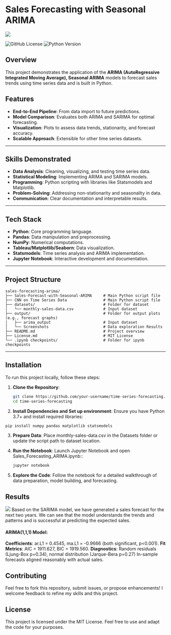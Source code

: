 # Sales Forecasting with Seasonal ARIMA

![](https://github.com/SuhasR3/Sales-Forecast-using-ARIMA-Model/blob/main/outputs/sarima_banner.webp)

![GitHub License](https://img.shields.io/badge/license-MIT-blue.svg)
![Python Version](https://img.shields.io/badge/python-3.7%2B-blue.svg)

## Overview
This project demonstrates the application of the **ARIMA (AutoRegressive Integrated Moving Average), Seasonal ARIMA** models to forecast sales trends using time series data and is built in Python.

## Features
- **End-to-End Pipeline**: From data import to future predictions.
- **Model Comparison**: Evaluates both ARIMA and SARIMA for optimal forecasting.
- **Visualization**: Plots to assess data trends, stationarity, and forecast accuracy.
- **Scalable Approach**: Extensible for other time series datasets.

---

## Skills Demonstrated
- **Data Analysis**: Cleaning, visualizing, and testing time series data.
- **Statistical Modeling**: Implementing ARIMA and SARIMA models.
- **Programming**: Python scripting with libraries like Statsmodels and Matplotlib.
- **Problem-Solving**: Addressing non-stationarity and seasonality in data.
- **Communication**: Clear documentation and interpretable results.

---

## Tech Stack
- **Python**: Core programming language.
- **Pandas**: Data manipulation and preprocessing.
- **NumPy**: Numerical computations.
- **Tableau/Matplotlib/Seaborn**: Data visualization.
- **Statsmodels**: Time series analysis and ARIMA implementation.
- **Jupyter Notebook**: Interactive development and documentation.
 

---

## Project Structure
```
sales-forecasting-arima/
├── Sales-Forecast-with-Seasonal-ARIMA     # Main Python script file
├── CNN on Time Series Data                # Main Python script file
├── datasets/                              # Folder for dataset
│   └── monthly-sales-data.csv             # Input dataset
├── output/                                # Folder for output plots (e.g., forecast graphs)
│   ├── arima_output                       # Input dataset
│   └── Screenshots                        # Data exploration Results
├── README.md                              # Project overview
├── License.md                             # MIT License
└── .ipynb checkpoints/                    # Folder for ipynb checkpoints

```

---

## Installation

To run this project locally, follow these steps:

1. **Clone the Repository**:
   ```bash
   git clone https://github.com/your-username/time-series-forecasting.git
   cd time-series-forecasting
   ```
   
2. **Install Dependencies and Set up environment**: Ensure you have Python 3.7+ and install required libraries:
```bash
pip install numpy pandas matplotlib statsmodels
```

3. **Prepare Data**: Place monthly-sales-data.csv in the Datasets folder or update the script path to dataset location.
  
4. **Run the Notebook**: Launch Jupyter Notebook and open Sales_Forecasting_ARIMA.ipynb::
   ```bash
   jupyter notebook
   ```
   
5. **Explore the Code**: Follow the notebook for a detailed walkthrough of data preparation, model building, and forecasting.

## Results
![](https://github.com/SuhasR3/Sales-Forecast-using-ARIMA-Model/blob/main/outputs/arima_output.png)
Based on the SARIMA model, we have generated a sales forecast for the next two years. We can see that the model understands the trends and patterns and is successful at predicting the expected sales.

#### ARIMA(1,1,1) Model:
**Coefficients**: ar.L1 = 0.4545, ma.L1 = -0.9666 (both significant, p<0.001).
**Fit Metrics**: AIC = 1911.627, BIC = 1919.560.
**Diagnostics**: Random residuals (Ljung-Box p=0.34), normal distribution (Jarque-Bera p=0.27)
In-sample forecasts aligned reasonably with actual sales.


## Contributing
Feel free to fork this repository, submit issues, or propose enhancements! I welcome feedback to refine my skills and this project.

## License
This project is licensed under the MIT License. Feel free to use and adapt the code for your purposes.

